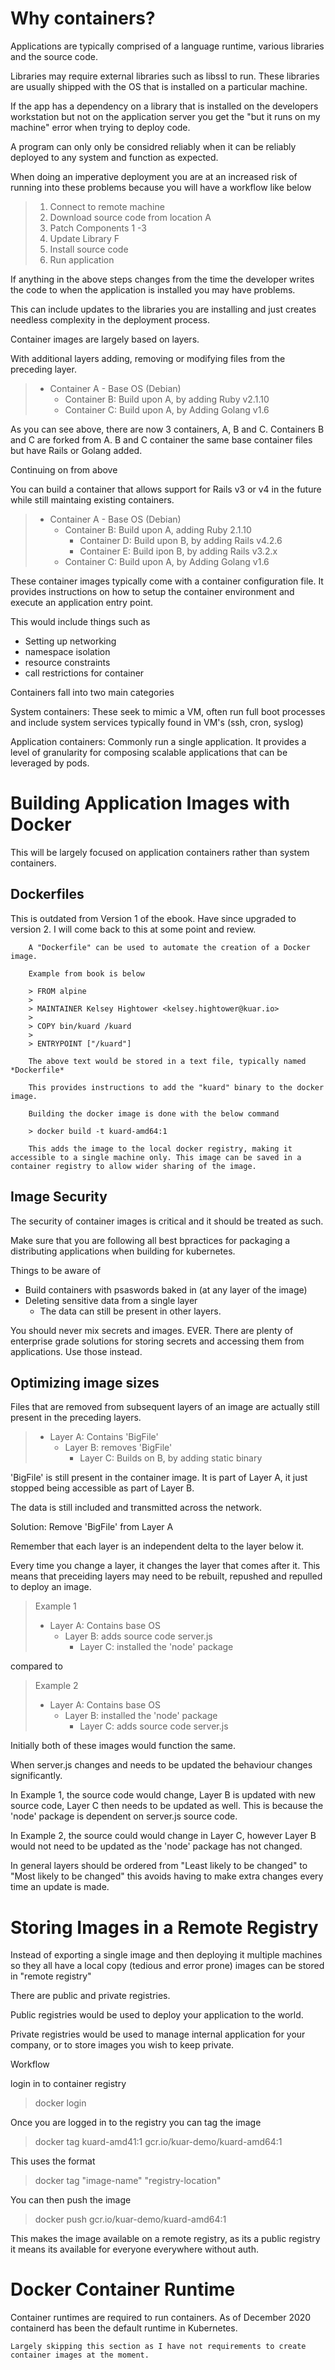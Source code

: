 # Why containers?

Applications are typically comprised of a language runtime, various libraries and the source code.

Libraries may require external libraries such as libssl to run. These libraries are usually shipped with the OS that is installed on a particular machine.

If the app has a dependency on a library that is installed on the developers workstation but not on the application server you get the "but it runs on my machine" error when trying to deploy code.

A program can only only be considred reliably when it can be reliably deployed to any system and function as expected.

When doing an imperative deployment you are at an increased risk of running into these problems because you will have a workflow like below

>1. Connect to remote machine
>2. Download source code from location A
>3. Patch Components 1 -3
>4. Update Library F
>5. Install source code
>6. Run application

If anything in the above steps changes from the time the developer writes the code to when the application is installed you may have problems.

This can include updates to the libraries you are installing and just creates needless complexity in the deployment process.

Container images are largely based on layers.

With additional layers adding, removing or modifying files from the preceding layer.

>- Container A - Base OS (Debian)
>    - Container B: Build upon A, by adding Ruby v2.1.10
>    - Container C: Build upon A, by Adding Golang v1.6

As you can see above, there are now 3 containers, A, B and C.
Containers B and C are forked from A.
B and C container the same base container files but have Rails or Golang added.

Continuing on from above

You can build a container that allows support for Rails v3 or v4 in the future while still maintaing existing containers.

>- Container A - Base OS (Debian)
>    - Container B: Build upon A, adding Ruby 2.1.10
>        - Container D: Build upon B, by adding Rails v4.2.6
>        - Container E: Build ipon B, by adding Rails v3.2.x
>    - Container C: Build upon A, by Adding Golang v1.6

These container images typically come with a container configuration file. It provides instructions on how to setup the container environment and execute an application entry point.

This would include things such as
- Setting up networking
- namespace isolation
- resource constraints
- call restrictions for container

Containers fall into two main categories

System containers: These seek to mimic a VM, often run full boot processes and include system services typically found in VM's (ssh, cron, syslog)

Application containers: Commonly run a single application. It provides a level of granularity for composing scalable applications that can be leveraged by pods.


# Building Application Images with Docker

This will be largely focused on application containers rather than system containers.

## Dockerfiles

This is outdated from Version 1 of the ebook. Have since upgraded to version 2. I will come back to this at some point and review.

        A "Dockerfile" can be used to automate the creation of a Docker image.

        Example from book is below

        > FROM alpine
        >
        > MAINTAINER Kelsey Hightower <kelsey.hightower@kuar.io>
        >
        > COPY bin/kuard /kuard
        >
        > ENTRYPOINT ["/kuard"]

        The above text would be stored in a text file, typically named *Dockerfile*

        This provides instructions to add the "kuard" binary to the docker image.

        Building the docker image is done with the below command

        > docker build -t kuard-amd64:1

        This adds the image to the local docker registry, making it accessible to a single machine only. This image can be saved in a container registry to allow wider sharing of the image.

## Image Security

The security of container images is critical and it should be treated as such.

Make sure that you are following all best bpractices for packaging a distributing applications when building for kubernetes.

Things to be aware of

- Build containers with psaswords baked in (at any layer of the image)
- Deleting sensitive data from a single layer
    - The data can still be present in other layers.

You should never mix secrets and images. EVER. There are plenty of enterprise grade solutions for storing secrets and accessing them from applications. Use those instead.

## Optimizing image sizes

Files that are removed from subsequent layers of an image are actually still present in the preceding layers.

> - Layer A: Contains 'BigFile'
>     - Layer B: removes 'BigFile'
>         - Layer C: Builds on B, by adding static binary

'BigFile' is still present in the container image. It is part of Layer A, it just stopped being accessible as part of Layer B.

The data is still included and transmitted across the network.

Solution: Remove 'BigFile' from Layer A


Remember that each layer is an independent delta to the layer below it.

Every time you change a layer, it changes the layer that comes after it. This means that preceiding layers may need to be rebuilt, repushed and repulled to deploy an image.

> Example 1
> - Layer A: Contains base OS
>    - Layer B: adds source code server.js
>        - Layer C: installed the 'node' package

compared to

> Example 2
> - Layer A: Contains base OS
>    - Layer B: installed the 'node' package
>        - Layer C: adds source code server.js

Initially both of these images would function the same.

When server.js changes and needs to be updated the behaviour changes significantly.

In Example 1, the source code would change, Layer B is updated with new source code, Layer C then needs to be updated as well. This is because the 'node' package is dependent on server.js source code.

In Example 2, the source could would change in Layer C, however Layer B would not need to be updated as the 'node' package has not changed.

In general layers should be ordered from "Least likely to be changed" to "Most likely to be changed" this avoids having to make extra changes every time an update is made.

# Storing Images in a Remote Registry

Instead of exporting a single image and then deploying it multiple machines so they all have a local copy (tedious and error prone) images can be stored in "remote registry"

There are public and private registries.

Public registries would be used to deploy your application to the world.

Private registries would be used to manage internal application for your company, or to store images you wish to keep private.


Workflow

login in to container registry

> docker login

Once you are logged in to the registry you can tag the image

> docker tag kuard-amd41:1 gcr.io/kuar-demo/kuard-amd64:1

This uses the format

> docker tag "image-name" "registry-location"

You can then push the image

> docker push gcr.io/kuar-demo/kuard-amd64:1

This makes the image available on a remote registry, as its a public registry it means its available for everyone everywhere without auth.

# Docker Container Runtime

Container runtimes are required to run containers. As of December 2020 containerd has been the default runtime in Kubernetes.


    Largely skipping this section as I have not requirements to create container images at the moment.